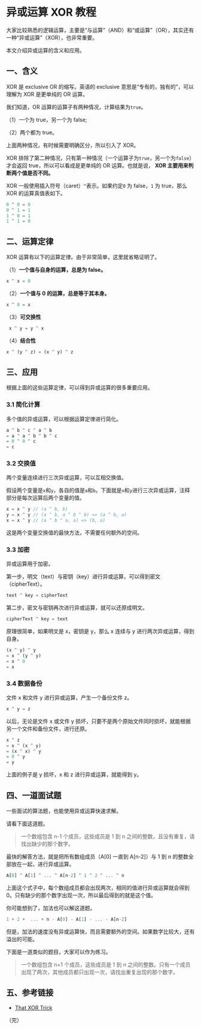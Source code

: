 # 异或运算 XOR 教程

大家比较熟悉的逻辑运算，主要是“与运算”（AND）和“或运算”（OR），其实还有一种“异或运算”（XOR），也非常重要。

本文介绍异或运算的含义和应用。

## 一、含义

XOR 是 exclusive OR 的缩写。英语的 exclusive 意思是“专有的，独有的”，可以理解为 XOR 是更单纯的 OR 运算。

我们知道，OR 运算的运算子有两种情况，计算结果为`true`。

（1）一个为 true，另一个为 false;

（2）两个都为 true。

上面两种情况，有时候需要明确区分，所以引入了 XOR。

XOR 排除了第二种情况，只有第一种情况（一个运算子为`true`，另一个为`false`）才会返回 true，所以可以看成是更单纯的 OR 运算。也就是说， **XOR 主要用来判断两个值是否不同。**

XOR 一般使用插入符号（caret）`^`表示。如果约定`0` 为 false，`1` 为 true，那么 XOR 的运算真值表如下。

```javascript
0 ^ 0 = 0
0 ^ 1 = 1
1 ^ 0 = 1
1 ^ 1 = 0
```

## 二、运算定律

XOR 运算有以下的运算定律。由于非常简单，这里就省略证明了。

（1）**一个值与自身的运算，总是为 false。**

```javascript
x ^ x = 0
```

（2）**一个值与 0 的运算，总是等于其本身。**

```javascript
x ^ 0 = x
```

（3）**可交换性**

```javascript
 x ^ y = y ^ x
```

（4）**结合性**

```javascript
x ^ (y ^ z) = (x ^ y) ^ z
```

## 三、应用

根据上面的这些运算定律，可以得到异或运算的很多重要应用。

### 3.1 简化计算

多个值的异或运算，可以根据运算定律进行简化。

```javascript
a ^ b ^ c ^ a ^ b
= a ^ a ^ b ^ b ^ c
= 0 ^ 0 ^ c
= c
```

### 3.2 交换值

两个变量连续进行三次异或运算，可以互相交换值。

假设两个变量是`x`和`y`，各自的值是`a`和`b`。下面就是`x`和`y`进行三次异或运算，注释部分是每次运算后两个变量的值。

```javascript
x = x ^ y // (a ^ b, b)
y = x ^ y // (a ^ b, a ^ b ^ b) => (a ^ b, a)
x = x ^ y // (a ^ b ^ a, a) => (b, a)
```

这是两个变量交换值的最快方法，不需要任何额外的空间。

### 3.3 加密

异或运算用于加密。

第一步，明文（text）与密钥（key）进行异或运算，可以得到密文（cipherText）。

```javascript
text ^ key = cipherText
```

第二步，密文与密钥再次进行异或运算，就可以还原成明文。

```javascript
cipherText ^ key = text
```

原理很简单，如果明文是 x，密钥是 y，那么 x 连续与 y 进行两次异或运算，得到自身。

```javascript
(x ^ y) ^ y
= x ^ (y ^ y)
= x ^ 0
= x
```

### 3.4 数据备份

文件 x 和文件 y 进行异或运算，产生一个备份文件 z。

```javascript
x ^ y = z
```

以后，无论是文件 x 或文件 y 损坏，只要不是两个原始文件同时损坏，就能根据另一个文件和备份文件，进行还原。

```javascript
x ^ z
= x ^ (x ^ y) 
= (x ^ x) ^ y
= 0 ^ y
= y
```

上面的例子是 y 损坏，x 和 z 进行异或运算，就能得到 y。

## 四、一道面试题

一些面试的算法题，也能使用异或运算快速求解。

请看下面这道题。

> 一个数组包含 n-1 个成员，这些成员是 1 到 n 之间的整数，且没有重复，请找出缺少的那个数字。

最快的解答方法，就是把所有数组成员（A[0] 一直到 A[n-2]）与 1 到 n 的整数全部放在一起，进行异或运算。

```javascript
A[0] ^ A[1] ^ ... ^ A[n-2] ^ 1 ^ 2 ^ ... ^ n
```

上面这个式子中，每个数组成员都会出现两次，相同的值进行异或运算就会得到 0。只有缺少的那个数字出现一次，所以最后得到的就是这个值。

你可能想到了，加法也可以解这道题。

```javascript
1 + 2 +  ... + n - A[0] - A[1] - ... - A[n-2]
```

但是，加法的速度没有异或运算快，而且需要额外的空间。如果数字比较大，还有溢出的可能。

下面是一道类似的题目，大家可以作为练习。

> 一个数组包含 n+1 个成员，这些成员是 1 到 n 之间的整数。只有一个成员出现了两次，其他成员都只出现一次，请找出重复出现的那个数字。

## 五、参考链接

- [That XOR Trick](https://florian.github.io/xor-trick/)

（完）
